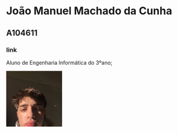 # João Manuel Machado da Cunha
## A104611
### link

Aluno de Engenharia Informática do 3ºano;

![foto](assets/foto.jpg)